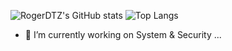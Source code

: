 ![RogerDTZ's GitHub stats](https://github-readme-stats.vercel.app/api?username=rogerdtz&&show_icons=true&&count_private=true&&&hide=issues&&theme=radical)
![Top Langs](https://github-readme-stats.vercel.app/api/top-langs/?username=rogerdtz&&hide=html,python&layout=compact)

- 🔭 I’m currently working on System & Security ...

<!--### Hi there 👋 -->

<!--
**RogerDTZ/RogerDTZ** is a ✨ _special_ ✨ repository because its `README.md` (this file) appears on your GitHub profile.

Here are some ideas to get you started:

- 🌱 I’m currently learning ...
- 👯 I’m looking to collaborate on ...
- 🤔 I’m looking for help with ...
- 💬 Ask me about ...
- 📫 How to reach me: ...
- 😄 Pronouns: ...
- ⚡ Fun fact: ...
-->

